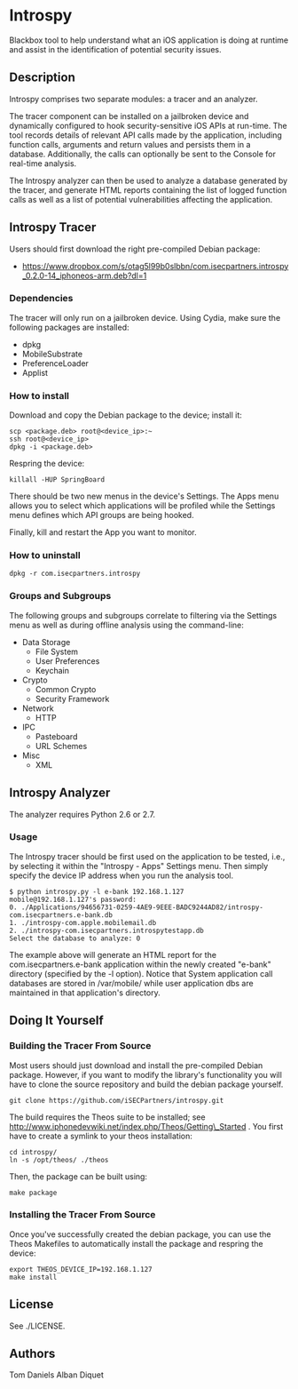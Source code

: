 Introspy
========

Blackbox tool to help understand what an iOS application is doing at runtime
and assist in the identification of potential security issues.


Description
-----------

Introspy comprises two separate modules: a tracer and an analyzer. 

The tracer component can be installed on a jailbroken device and dynamically
configured to hook security-sensitive iOS APIs at run-time. The tool records
details of relevant API calls made by the application, including function
calls, arguments and return values and persists them in a database.
Additionally, the calls can optionally be sent to the Console for real-time
analysis.

The Introspy analyzer can then be used to analyze a database generated by the
tracer, and generate HTML reports containing the list of logged function calls
as well as a list of potential vulnerabilities affecting the application.


Introspy Tracer
---------------

Users should first download the right pre-compiled Debian package:
-  https://www.dropbox.com/s/otag5l99b0slbbn/com.isecpartners.introspy_0.2.0-14_iphoneos-arm.deb?dl=1

### Dependencies

The tracer will only run on a jailbroken device. Using Cydia, make
sure the following packages are installed:
- dpkg
- MobileSubstrate
- PreferenceLoader
- Applist

### How to install

Download and copy the Debian package to the device; install it:  

    scp <package.deb> root@<device_ip>:~
    ssh root@<device_ip>
    dpkg -i <package.deb>

Respring the device:

    killall -HUP SpringBoard

There should be two new menus in the device's Settings. The Apps menu allows you
to select which applications will be profiled while the Settings menu defines
which API groups are being hooked.

Finally, kill and restart the App you want to monitor.

### How to uninstall

    dpkg -r com.isecpartners.introspy

### Groups and Subgroups

The following groups and subgroups correlate to filtering via the Settings menu
as well as during offline analysis using the command-line:
* Data Storage
  * File System
  * User Preferences
  * Keychain
* Crypto
  * Common Crypto
  * Security Framework
* Network
  * HTTP
* IPC
  * Pasteboard
  * URL Schemes
* Misc
  * XML

Introspy Analyzer
-----------------

The analyzer requires Python 2.6 or 2.7.

### Usage

The Introspy tracer should be first used on the application to be tested, i.e.,
by selecting it within the "Introspy - Apps" Settings menu. Then simply specify
the device IP address when you run the analysis tool.

    $ python introspy.py -l e-bank 192.168.1.127
    mobile@192.168.1.127's password:
    0. ./Applications/94656731-0259-4AE9-9EEE-BADC9244AD82/introspy-com.isecpartners.e-bank.db
    1. ./introspy-com.apple.mobilemail.db
    2. ./introspy-com.isecpartners.introspytestapp.db
    Select the database to analyze: 0

The example above will generate an HTML report for the com.isecpartners.e-bank
application within the newly created "e-bank" directory (specified by the -l
option). Notice that System application call databases are stored in
/var/mobile/ while user application dbs are maintained in that application's
directory.

Doing It Yourself
-----------------

### Building the Tracer From Source

Most users should just download and install the pre-compiled Debian package.
However, if you want to modify the library's functionality you will have to
clone the source repository and build the debian package yourself.

    git clone https://github.com/iSECPartners/introspy.git

The build requires the Theos suite to be installed; 
see http://www.iphonedevwiki.net/index.php/Theos/Getting\_Started .
You first have to create a symlink to your theos installation:

    cd introspy/
    ln -s /opt/theos/ ./theos

Then, the package can be built using:

    make package

### Installing the Tracer From Source

Once you've successfully created the debian package, you can use the Theos
Makefiles to automatically install the package and respring the device:

    export THEOS_DEVICE_IP=192.168.1.127
    make install

License
-------

See ./LICENSE.

Authors
-------

Tom Daniels
Alban Diquet
